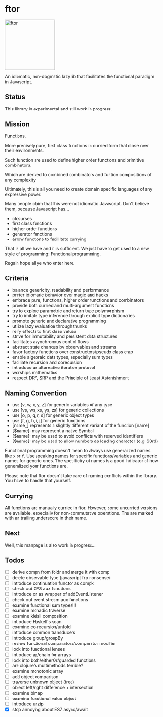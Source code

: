 ftor
====

<img src="https://i.stack.imgur.com/UqCPm.png?s=328&g=1" width="164" height="164" alt="ftor">

An idiomatic, non-dogmatic lazy lib that facilitates the functional paradigm in Javascript.

## Status

This library is experimental and still work in progress.

## Mission

Functions.

More precisely pure, first class functions in curried form that close over their environments.

Such function are used to define higher order functions and primitive combinators.

Which are derived to combined combinators and funtion compositions of any complexity.

Ultimately, this is all you need to create domain specific languages of any expressive power.

Many people claim that this were not idiomatic Javascript. Don't believe them, because Javascript has...

* closurses
* first class functions
* higher order functions
* generator functions
* arrow functions to facillitate currying

That is all we have and it is sufficient. We just have to get used to a new style of programming: Functional programming.

Regain hope all ye who enter here.

## Criteria

* balance genericity, readability and performance
* prefer idiomatic behavior over magic and hacks
* embrace pure, functions, higher order functions and combinators
* provide both curried and multi-argument functions
* try to explore parametric and return type polymorphism
* try to imitate type inference through explicit type dictionaries
* promote generic and declarative programming
* utilize lazy evaluation through thunks
* reify effects to first class values
* strive for immutability and persistent data structures
* facilitates asynchronous control flows
* abstract state changes by observables and streams
* favor factory functions over constructors/pseudo class crap
* enable algebraic data types, especially sum types
* faciliate recursion and corecursion
* introduce an alternative iteration protocol
* worships mathematics
* respect DRY, SRP and the Principle of Least Astonishment

## Naming Convention

* use [v, w, x, y, z] for generic variables of any type
* use [vs, ws, xs, ys, zs] for generic collections
* use [o, p, q, r, s] for generic object types
* use [f, g, h, i, j] for generic functions
* [name_] represents a slightly different variant of the function [name]
* [$name]: may represent a native Symbol
* [$name]: may be used to avoid conflicts with reserved identifiers
* [$name]: may be used to allow numbers as leading character (e.g. $3rd)

Functional programming doesn't mean to always use generalized names like `x` or `f`. Use speaking names for specific functions/variables and generic names for generic ones. The specificity of names is a good indicator of how generalized your functions are.

Please note that ftor doesn't take care of naming conflicts within the library. You have to handle that yourself.

## Currying

All functions are manually curried in ftor. However, some uncurried versions are available, especially for non-commutative operations. The are marked with an trailing underscore in their name.

## Next

Well, this manpage is also work in progress...

## Todos

- [ ] derive compn from foldr and merge it with comp
- [ ] delete observable type (javascript frp nonsense)
- [ ] introduce continuation functor as compk
- [ ] check out CPS aux functions
- [ ] introduce on as wrapper of addEventListener
- [ ] check out event stream aux functions
- [ ] examine functional sum types!!!
- [ ] examine monadic traverse
- [ ] examine kleisli composition
- [ ] introduce Haskell's scan
- [ ] examine co-recursion/unfold
- [ ] introduce common transducers
- [ ] introduce group/groupBy
- [ ] review functional comparators/comparator modifier
- [ ] look into functional lenses
- [ ] introduce ap/chain for arrays
- [ ] look into both/eitherOr/guarded functions
- [ ] are clojure's multimethods terrible?
- [ ] examine monotonic array
- [ ] add object comparison
- [ ] traverse unknown object (tree)
- [ ] object left/right difference + intersection
- [ ] examine bimap
- [ ] examine functional value object
- [ ] introduce unzip
- [x] stop annoying about ES7 async/await